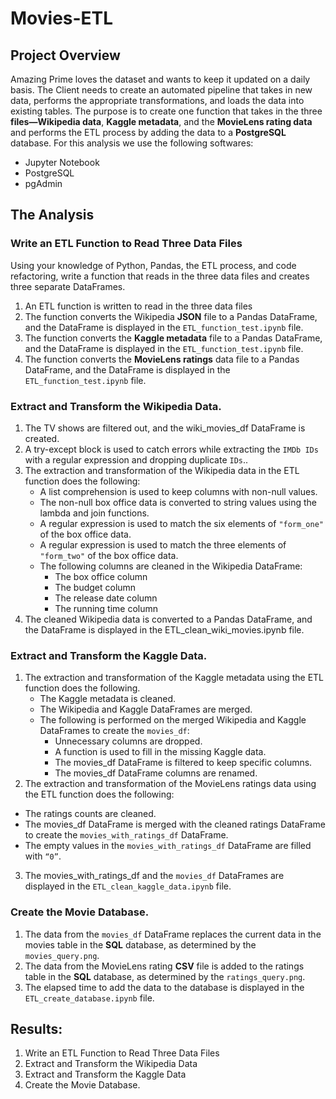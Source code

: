 # Movies-ETL
## Project Overview
Amazing Prime loves the dataset and wants to keep it updated on a daily basis. The Client needs to create an automated pipeline that takes in new data, performs the appropriate transformations, and loads the data into existing tables. The purpose is to create one function that takes in the three **files—Wikipedia data**, **Kaggle metadata**, and the **MovieLens rating data** and performs the ETL process by adding the data to a **PostgreSQL** database. For this analysis we use the following softwares:
- Jupyter Notebook
- PostgreSQL
- pgAdmin
## The Analysis 
### Write an ETL Function to Read Three Data Files
Using your knowledge of Python, Pandas, the ETL process, and code refactoring, write a function that reads in the three data files and creates three separate DataFrames.
1. An ETL function is written to read in the three data files
2. The function converts the Wikipedia **JSON**[]() file to a Pandas DataFrame, and the DataFrame is displayed in the ```ETL_function_test.ipynb``` file.
3. The function converts the **Kaggle metadata**[]() file to a Pandas DataFrame, and the DataFrame is displayed in the ```ETL_function_test.ipynb``` file.
4. The function converts the **MovieLens ratings**[]() data file to a Pandas DataFrame, and the DataFrame is displayed in the ```ETL_function_test.ipynb``` file.
### Extract and Transform the Wikipedia Data.
1. The TV shows are filtered out, and the wiki_movies_df DataFrame is created.
2. A try-except block is used to catch errors while extracting the ```IMDb IDs``` with a regular expression and dropping duplicate ```IDs```..
3. The extraction and transformation of the Wikipedia data in the ETL function does the following:
    - A list comprehension is used to keep columns with non-null values.
    - The non-null box office data is converted to string values using the lambda and join functions.
    - A regular expression is used to match the six elements of ```"form_one"``` of the box office data.
    - A regular expression is used to match the three elements of ```"form_two"``` of the box office data.
    - The following columns are cleaned in the Wikipedia DataFrame:
        - The box office column
        - The budget column
        - The release date column
        - The running time column
 4. The cleaned Wikipedia data is converted to a Pandas DataFrame, and the DataFrame is displayed in the ETL_clean_wiki_movies.ipynb file.
 ### Extract and Transform the Kaggle Data.
 1. The extraction and transformation of the Kaggle metadata using the ETL function does the following.
    - The Kaggle metadata is cleaned. 
    - The Wikipedia and Kaggle DataFrames are merged.
    - The following is performed on the merged Wikipedia and Kaggle DataFrames to create the ```movies_df```:
      - Unnecessary columns are dropped.
      - A function is used to fill in the missing Kaggle data.
      - The movies_df DataFrame is filtered to keep specific columns.
      - The movies_df DataFrame columns are renamed.
2. The extraction and transformation of the MovieLens ratings data using the ETL function does the following:
  - The ratings counts are cleaned.
  - The movies_df DataFrame is merged with the cleaned ratings DataFrame to create the ```movies_with_ratings_df``` DataFrame.
  - The empty values in the ```movies_with_ratings_df``` DataFrame are filled with ```“0”```.
3. The movies_with_ratings_df and the ```movies_df``` DataFrames are displayed in the ```ETL_clean_kaggle_data.ipynb``` file. 
### Create the Movie Database.
1. The data from the ```movies_df``` DataFrame replaces the current data in the movies table in the **SQL** database, as determined by the ```movies_query.png```.
2. The data from the MovieLens rating **CSV** file is added to the ratings table in the **SQL** database, as determined by the ```ratings_query.png```. 
3. The elapsed time to add the data to the database is displayed in the ```ETL_create_database.ipynb``` file.
## Results:
1. Write an ETL Function to Read Three Data Files
3. Extract and Transform the Wikipedia Data
4. Extract and Transform the Kaggle Data
5. Create the Movie Database.
